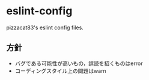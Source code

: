 # eslint-config
pizzacat83's eslint config files.

## 方針
- バグである可能性が高いもの，誤読を招くものはerror
- コーディングスタイル上の問題はwarn
